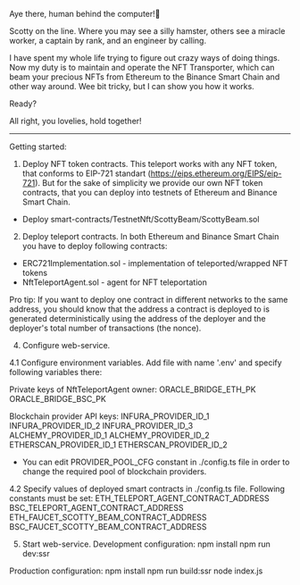 Aye there, human behind the computer!👋

Scotty on the line. Where you may see a silly hamster,
others see a miracle worker, a captain by rank,
and an engineer by calling.

I have spent my whole life
trying to figure out crazy ways of doing things.
Now my duty is to maintain and operate the NFT Transporter,
which can beam your precious NFTs from Ethereum to the Binance Smart Chain
and other way around. Wee bit tricky, but I can show you how it works.

Ready?

All right, you lovelies, hold together!

-----------------------------------------------------------------------------

Getting started:

1. Deploy NFT token contracts.
This teleport works with any NFT token, that conforms to EIP-721 standart (https://eips.ethereum.org/EIPS/eip-721).
But for the sake of simplicity we provide our own NFT token contracts, that you can deploy into testnets of Ethereum and Binance Smart Chain.
- Deploy smart-contracts/TestnetNft/ScottyBeam/ScottyBeam.sol

2. Deploy teleport contracts.
In both Ethereum and Binance Smart Chain you have to deploy following contracts:
- ERC721Implementation.sol - implementation of teleported/wrapped NFT tokens
- NftTeleportAgent.sol - agent for NFT teleportation

Pro tip:
If you want to deploy one contract in different networks to the same address, you should know that
the address a contract is deployed to is generated deterministically using the address of the deployer
and the deployer's total number of transactions (the nonce).

4. Configure web-service.

4.1 Configure environment variables.
Add file with name '.env' and specify following variables there:

Private keys of NftTeleportAgent owner:
ORACLE_BRIDGE_ETH_PK
ORACLE_BRIDGE_BSC_PK

Blockchain provider API keys:
INFURA_PROVIDER_ID_1
INFURA_PROVIDER_ID_2
INFURA_PROVIDER_ID_3
ALCHEMY_PROVIDER_ID_1
ALCHEMY_PROVIDER_ID_2
ETHERSCAN_PROVIDER_ID_1
ETHERSCAN_PROVIDER_ID_2

* You can edit PROVIDER_POOL_CFG constant in ./config.ts file in order to change the required pool of blockchain providers.

4.2 Specify values of deployed smart contracts in ./config.ts file.
Following constants must be set:
ETH_TELEPORT_AGENT_CONTRACT_ADDRESS
BSC_TELEPORT_AGENT_CONTRACT_ADDRESS
ETH_FAUCET_SCOTTY_BEAM_CONTRACT_ADDRESS
BSC_FAUCET_SCOTTY_BEAM_CONTRACT_ADDRESS

5. Start web-service.
Development configuration:
	npm install
	npm run dev:ssr

Production configuration:
	npm install
	npm run build:ssr
	node index.js
